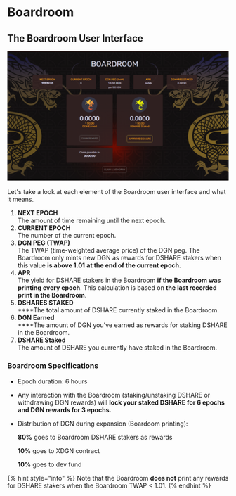 # Boardroom

## The Boardroom User Interface

![The Boardroom user interface](<../.gitbook/assets/boardroom.png>)

Let's take a look at each element of the Boardroom user interface and what it means.

1. **NEXT EPOCH**\
   The amount of time remaining until the next epoch.
2. **CURRENT EPOCH**\
   The number of the current epoch.
3. **DGN PEG (TWAP)**\
   The TWAP (time-weighted average price) of the DGN peg. The Boardroom only mints new DGN as rewards for DSHARE stakers when this value **is above 1.01** **at the end of the current epoch**.
4. **APR**\
   The yield for DSHARE stakers in the Boardroom **if the Boardroom was printing every epoch**. This calculation is based on **the last recorded print in the Boardroom**.
5. **DSHARES STAKED**\
   ****The total amount of DSHARE currently staked in the Boardroom.
6. **DGN Earned**\
   ****The amount of DGN you've earned as rewards for staking DSHARE in the Boardroom.
7. **DSHARE Staked**\
   The amount of DSHARE you currently have staked in the Boardroom.

### Boardroom Specifications

* Epoch duration: 6 hours
* Any interaction with the Boardroom (staking/unstaking DSHARE or withdrawing DGN rewards) will **lock your staked DSHARE for 6 epochs and DGN rewards for 3 epochs.**&#x20;
*   Distribution of DGN during expansion (Boardoom printing):

    **80%** goes to Boardroom DSHARE stakers as rewards

    **10%** goes to XDGN contract

    **10%** goes to dev fund
<!-- * Epoch Expansion: The current expansion cap is based on the currently circulating DGN supply (see [DGN Distribution](dragon-distribution.md) for details). If there are bonds to be redeemed, 65% of minted DGN goes to the treasury until its sufficiently stocked to satisfy future bond redemption. -->

{% hint style="info" %}
Note that the Boardroom **does not** print any rewards for DSHARE stakers when the Boardroom TWAP < 1.01.
{% endhint %}
<!-- 
## Boardroom FAQ

### **1. Once DBONDs are issued, does the Boardroom stop printing DGN until we are above peg again?**

Staking DSHARE will only give you DGN rewards when the price of DGN is above the peg (100 DGN to 1 BNB), but not when it is under the peg.

### **2. What happens if I interact with the Boardroom in any way? Are there any lockup periods?**

Yes, there are two lockup timers. One for DGN rewards and one for staked DSHARE. **Any interaction with the Boardroom will reset both timers.** The lockup period for withdrawing DGN rewards is **3 epochs (18 hours)**, or **6 epochs (36 hours)** to unstake your DSHARE.

### **3. Are the Boardroom rewards pro-rated by time? For example, if I stake three hours before the end of an epoch versus five hours before the end of an epoch, would I get different rewards?**

No, Boardroom rewards are determined by how much you have staked at the time of printing (i.e., at the end of one epoch and the start of the other). It doesn't matter if you stake three hours before or thirty seconds before the emissions occur.

### 4. If I remove my DSHARE from the Boardroom without first collecting my DGN, will they be lost forever?

No, they will still be there to collect whenever you need.

### 5. The Boardroom APR dropped because we're in a "debt phase." What does that mean?

A debt phase takes place during expansion epochs that start after a contraction period where there are still DBOND to be redeemed.

65% of expansion during a debt phase is allocated to the treasury fund to prepare for subsequent DBOND redemption down the road. This amount is always reserved, regardless of whether DBOND holders are redeeming bonds or not.

Once enough DGN is sufficiently stocked in the treasury to satisfy the redemption of all circulating DBOND, expansion rates will resume to normal.

### 6. If we're in a debt phase, how long will it last until the Boardroom continues printing as normal?

The debt phase will last as long as is necessary to adequately pay back outstanding DBOND debt. Please keep in mind that the DAO will also need to collect a little extra, as there needs to be a cushion to cover the bonus premiums when people redeem DBOND over peg.\
\
There's no exact way of calculating how many epochs it will take, since the protocol doesn't know exactly when people will redeem their DBOND. The debt phase cannot end until the treasury has enough DGN to cover the redemption of all outstanding DBONDs plus a premium.

### 7. At the end of the epoch, the Boardroom did not print DGN, but then no DBOND(s) were issued either. Why?

There is a balanced state "at peg" when DGN's TWAP is between 1.00 and 1.01, which results in no contraction or expansion of the circulating supply of DGN. This is referred to as a **zen epoch**.

### 8. If DGN continues to climb above the price of the peg, will that influence how long the debt phase lasts?

Depending on the price of DGN, the Boardroom print will have to adjust to provide a buffer for any unclaimed DBOND. As the price of DGN climbs above the peg, more DGN needs to be distributed to the treasury to account for DBOND redemption plus premiums.

### 9. How can I figure out what my future DGN rewards will be from the Boardroom?

Let's take a look at a simplified example for a _non-debt phase_: say you have 1 DSHARE staked out of 10 total DSHAREs staked in the Boardroom. In this case, you will receive 10% of the total DGN printed in the Boardroom.&#x20;

For this example we are assuming that there is a total circulating supply of 10,000 DGN and the current expansion rate is at 4%, so a total of 400 DGN will be printed in the Boardroom. Under the protocol's current rules, 60% of those newly printed DGN will be distributed to DSHARE stakers in the Boardroom. (See the [DGN Distribution](dragon-distribution.md) page for more details on how DGN is distributed within the protocol.)\
\
Therefore, you would get: ((0.04 _\*_ 10000) _\*_ 0.6) \* (1/10) = **24 DGN**.\
\
Thus, the formula to calculate your rewards is as follows:\
((_ExpansionRate_ \* _CirculatingDRAGONSupply)_ \* 0.6) \* (_YourBShareStake_ / _TotalBShareStaked_)

### 10. How long will it take for DSHARE to pay itself off from DGN rewards based on current prices?

This will vary constantly as the APR in the Boardroom fluctuates, along with other variables such as the price of DGN.

&#x20;For a quick estimation, however, you can do the following:

1. Take the total APR shown in the Boardroom and divide that by 365 to get the daily APR. (For this example we will say the daily APR is 5%.) 
2. Multiply that daily APR by the current market price of the total DSHARE you have staked to see what your daily rewards are. (In this example, we have 5 DSHARE, each worth $500, for a total amount staked of $2500. Your daily return in this case would be $2500 \* 0.05, which comes out to $125 per day.)
3. Take your initial buy-in price for DSHARE and divide it by your daily rewards. If you bought these 5 DSHARE at a higher price, say $700 for example, in the current market conditions you would recover your initial investment of $3500 in 3500/125 or 28 days. -->
